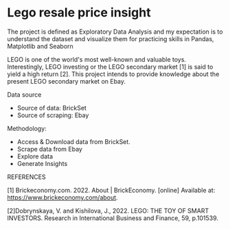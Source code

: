 # Lego resale price insight
The project is defined as Exploratory Data Analysis and my expectation is to understand the dataset and visualize them for practicing skills in Pandas, Matplotlib and Seaborn 

LEGO is one of the world's most well-known and valuable toys. Interestingly, LEGO investing or the LEGO secondary market [1] is said to yield a high return [2]. This project intends to provide knowledge about the present LEGO secondary market on Ebay.


Data source
- Source of data: BrickSet 
- Source of scraping: Ebay



Methodology:
- Access & Download data from BrickSet.
- Scrape data from Ebay
- Explore data
- Generate Insights




REFERENCES

[1] Brickeconomy.com. 2022. About | BrickEconomy. [online] Available at: <https://www.brickeconomy.com/about>.

[2]Dobrynskaya, V. and Kishilova, J., 2022. LEGO: THE TOY OF SMART INVESTORS. Research in International Business and Finance, 59, p.101539.
